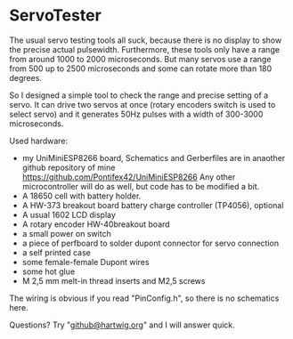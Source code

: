 # ServoTester
The usual servo testing tools all suck, because there is no display to show the precise actual pulsewidth.
Furthermore, these tools only have a range from around 1000 to 2000 microseconds.
But many servos use a range from 500 up to 2500 microseconds and some can rotate more than 180 degrees.

So I designed a simple tool to check the range and precise setting of a servo. It can drive two servos at once
(rotary encoders switch is used to select servo) and it generates 50Hz pulses with a width of 300-3000 microseconds.

Used hardware:
- my UniMiniESP8266 board, Schematics and Gerberfiles are in anaother github repository of mine
  https://github.com/Pontifex42/UniMiniESP8266
  Any other microcontroller will do as well, but code has to be modified a bit.
- A 18650 cell with battery holder.
- A HW-373 breakout board battery charge controller (TP4056), optional
- A usual 1602 LCD display
- A rotary encoder HW-40breakout board
- a small power on switch
- a piece of perfboard to solder dupont connector for servo connection
- a self printed case
- some female-female Dupont wires
- some hot glue
- M 2,5 mm melt-in thread inserts and M2,5 screws

The wiring is obvious if you read "PinConfig.h", so there is no schematics here.

Questions? Try "github@hartwig.org" and I will answer quick.
